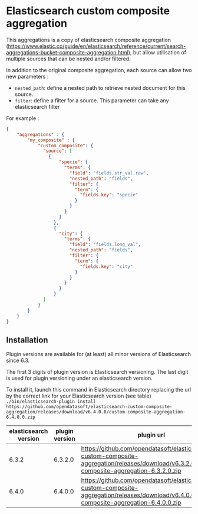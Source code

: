Elasticsearch custom composite aggregation
==========================================

This aggregations is a copy of elasticsearch composite aggregation (https://www.elastic.co/guide/en/elasticsearch/reference/current/search-aggregations-bucket-composite-aggregation.html), but allow utilisation of multiple sources that can be nested and/or filtered.


In addition to the original composite aggregation, each source can allow two new parameters :

 - `nested_path`: define a nested path to retrieve nested document for this source.
 - `filter`: define a filter for a source. This parameter can take any elasticsearch filter 
 

For example :

```json
{
    "aggregations" : {
        "my_composite" : {
            "custom_composite": {
              "source": [
                {
                    "specie": {
                      "terms": {
                        "field": "fields.str_val.raw",
                        "nested_path": "fields",
                        "filter": {
                          "term": {
                            "fields.key": "specie"
                          }
                        }
                      }
                    }
                  },
                  {
                    "city": {
                      "terms": {
                        "field": "fields.long_val",
                        "nested_path": "fields",
                        "filter": {
                          "term": {
                            "fields.key": "city"
                          }
                        }
                      }
                    }
                  }
              ]
            }
        }
    }
}
```

Installation
------------

Plugin versions are available for (at least) all minor versions of Elasticsearch since 6.3.

The first 3 digits of plugin version is Elasticsearch versioning. The last digit is used for plugin versioning under an elasticsearch version.

To install it, launch this command in Elasticsearch directory replacing the url by the correct link for your Elasticsearch version (see table)
`./bin/elasticsearch-plugin install https://github.com/opendatasoft/elasticsearch-custom-composite-aggregation/releases/download/v6.4.0.0/custom-composite-aggregation-6.4.0.0.zip`

| elasticsearch version | plugin version | plugin url |
| --------------------- | -------------- | ---------- |
| 6.3.2 | 6.3.2.0 | https://github.com/opendatasoft/elasticsearch-custom-composite-aggregation/releases/download/v6.3.2.0/custom-composite-aggregation-6.3.2.0.zip |
| 6.4.0 | 6.4.0.0 | https://github.com/opendatasoft/elasticsearch-custom-composite-aggregation/releases/download/v6.4.0.0/custom-composite-aggregation-6.4.0.0.zip |

